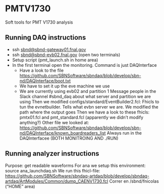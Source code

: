 # PMTV1730
Soft tools for PMT V1730 analysis



## Running DAQ instructions
* ssh sbnd@sbnd-gateway01.fnal.gov
* ssh sbnd@sbnd-evb02.fnal.gov (open two terminals)
* Setup script (pmt_launch.sh in home area)
* In the first terminal open the monitoring. Command is just DAQInterface 
  * Have a look to the file https://github.com/SBNSoftware/sbndaq/blob/develop/sbn-nd/DAQInterface/boot.txt
  * We have to set it up the eve machine we use
  * We are currently using evb02 and partition 1
Message people in the Slack channel #sbnd_daq about what server and partition we are using
Then we modified configs/standard/EventBuilder2.fcl:
Fhicls to tun the evnetbuilder. Tells what evbn server we are. We modified the path where the output goes
Then we have a look to these fhicls: pmtx01.fcl and  pmt_standard.fcl  (apparently we didn’t modify anything?)
Other file we looked at: https://github.com/SBNSoftware/sbndaq/blob/develop/sbn-nd/DAQInterface/known_boardreaders_list
Always run in the DAQInterfacee (BOTH MONITROING AND ./RUN)


## Running analyzer instructions

Purpose: get readable waveforms
For ana we setup this environment: source ana_launchdaq.sh
We run this fhicl-file: https://github.com/SBNSoftware/sbndaq-artdaq/blob/develop/sbndaq-artdaq/ArtModules/Common/dump_CAENV1730.fcl
Correr en /sbnd/fnicolas (“HOME” area)
